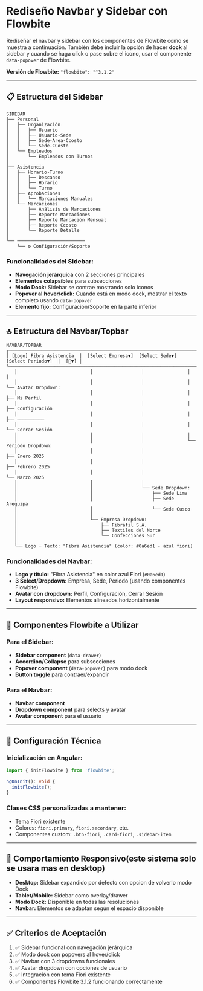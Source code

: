 # Rediseño Navbar y Sidebar con Flowbite

Rediseñar el navbar y sidebar con los componentes de Flowbite como se muestra a continuación. También debe incluir la opción de hacer **dock** al sidebar y cuando se haga click o pase sobre el icono, usar el componente `data-popover` de Flowbite.

**Versión de Flowbite:** `"flowbite": "^3.1.2"`

---

## 📋 Estructura del Sidebar

```
SIDEBAR
├── Personal
│   ├── Organización
│   │   ├── Usuario
│   │   ├── Usuario-Sede
│   │   ├── Sede-Area-Ccosto
│   │   └── Sede-CCosto
│   └── Empleados
│       └── Empleados con Turnos
│
├── Asistencia
│   ├── Horario-Turno
│   │   ├── Descanso
│   │   ├── Horario
│   │   └── Turno
│   ├── Aprobaciones
│   │   └── Marcaciones Manuales
│   └── Marcaciones
│       ├── Análisis de Marcaciones
│       ├── Reporte Marcaciones
│       ├── Reporte Marcación Mensual
│       ├── Reporte Ccosto
│       └── Reporte Detalle
│
└── ─────────────────────────
    └── ⚙️ Configuración/Soporte
```

### Funcionalidades del Sidebar:
- **Navegación jerárquica** con 2 secciones principales
- **Elementos colapsibles** para subsecciones
- **Modo Dock:** Sidebar se contrae mostrando solo iconos
- **Popover al hover/click:** Cuando está en modo dock, mostrar el texto completo usando `data-popover`
- **Elemento fijo:** Configuración/Soporte en la parte inferior

---

## 🔝 Estructura del Navbar/Topbar

```
NAVBAR/TOPBAR
┌─────────────────────────────────────────────────────────────────────────────────┐
│ [Logo] Fibra Asistencia  |  [Select Empresa▼]  [Select Sede▼]  [Select Periodo▼]  |  [👤▼] │
└─────────────────────────────────────────────────────────────────────────────────┘
   │                           │                  │                │                    │
   │                           │                  │                │                    └── Avatar Dropdown:
   │                           │                  │                │                        ├── Mi Perfil
   │                           │                  │                │                        ├── Configuración
   │                           │                  │                │                        ├── ──────────
   │                           │                  │                │                        └── Cerrar Sesión
   │                           │                  │                │
   │                           │                  │                └── Periodo Dropdown:
   │                           │                  │                    ├── Enero 2025
   │                           │                  │                    ├── Febrero 2025
   │                           │                  │                    └── Marzo 2025
   │                           │                  │
   │                           │                  └── Sede Dropdown:
   │                           │                      ├── Sede Lima
   │                           │                      ├── Sede Arequipa
   │                           │                      └── Sede Cusco
   │                           │
   │                           └── Empresa Dropdown:
   │                               ├── Fibrafil S.A.
   │                               ├── Textiles del Norte
   │                               └── Confecciones Sur
   │
   └── Logo + Texto: "Fibra Asistencia" (color: #0a6ed1 - azul fiori)
```

### Funcionalidades del Navbar:
- **Logo y título:** "Fibra Asistencia" en color azul Fiori (`#0a6ed1`)
- **3 Select/Dropdown:** Empresa, Sede, Periodo (usando componentes Flowbite)
- **Avatar con dropdown:** Perfil, Configuración, Cerrar Sesión
- **Layout responsivo:** Elementos alineados horizontalmente

---

## 🎯 Componentes Flowbite a Utilizar

### Para el Sidebar:
- **Sidebar component** (`data-drawer`)
- **Accordion/Collapse** para subsecciones
- **Popover component** (`data-popover`) para modo dock
- **Button toggle** para contraer/expandir

### Para el Navbar:
- **Navbar component**
- **Dropdown component** para selects y avatar
- **Avatar component** para el usuario

---

## 🔧 Configuración Técnica

### Inicialización en Angular:
```typescript
import { initFlowbite } from 'flowbite';

ngOnInit(): void {
  initFlowbite();
}
```

### Clases CSS personalizadas a mantener:
- Tema Fiori existente
- Colores: `fiori.primary`, `fiori.secondary`, etc.
- Componentes custom: `.btn-fiori`, `.card-fiori`, `.sidebar-item`

---

## 📱 Comportamiento Responsivo(este sistema solo se usara mas en desktop)

- **Desktop:** Sidebar expandido por defecto con opcion de volverlo modo Dock
- **Tablet/Mobile:** Sidebar como overlay/drawer
- **Modo Dock:** Disponible en todas las resoluciones
- **Navbar:** Elementos se adaptan según el espacio disponible

---

## ✅ Criterios de Aceptación

1. ✅ Sidebar funcional con navegación jerárquica
2. ✅ Modo dock con popovers al hover/click
3. ✅ Navbar con 3 dropdowns funcionales
4. ✅ Avatar dropdown con opciones de usuario
5. ✅ Integración con tema Fiori existente
6. ✅ Componentes Flowbite 3.1.2 funcionando correctamente
